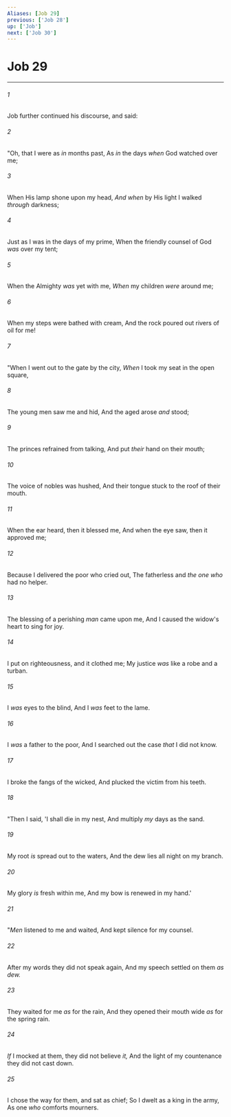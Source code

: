 ```yaml
---
Aliases: [Job 29]
previous: ['Job 28']
up: ['Job']
next: ['Job 30']
---
```

# Job 29

***


###### 1 
Job further continued his discourse, and said: 

###### 2 
"Oh, that I were as _in_ months past, As _in_ the days _when_ God watched over me; 

###### 3 
When His lamp shone upon my head, _And when_ by His light I walked _through_ darkness; 

###### 4 
Just as I was in the days of my prime, When the friendly counsel of God _was_ over my tent; 

###### 5 
When the Almighty _was_ yet with me, _When_ my children _were_ around me; 

###### 6 
When my steps were bathed with cream, And the rock poured out rivers of oil for me! 

###### 7 
"When I went out to the gate by the city, _When_ I took my seat in the open square, 

###### 8 
The young men saw me and hid, And the aged arose _and_ stood; 

###### 9 
The princes refrained from talking, And put _their_ hand on their mouth; 

###### 10 
The voice of nobles was hushed, And their tongue stuck to the roof of their mouth. 

###### 11 
When the ear heard, then it blessed me, And when the eye saw, then it approved me; 

###### 12 
Because I delivered the poor who cried out, The fatherless and _the one who_ had no helper. 

###### 13 
The blessing of a perishing _man_ came upon me, And I caused the widow's heart to sing for joy. 

###### 14 
I put on righteousness, and it clothed me; My justice _was_ like a robe and a turban. 

###### 15 
I _was_ eyes to the blind, And I _was_ feet to the lame. 

###### 16 
I _was_ a father to the poor, And I searched out the case _that_ I did not know. 

###### 17 
I broke the fangs of the wicked, And plucked the victim from his teeth. 

###### 18 
"Then I said, 'I shall die in my nest, And multiply _my_ days as the sand. 

###### 19 
My root _is_ spread out to the waters, And the dew lies all night on my branch. 

###### 20 
My glory _is_ fresh within me, And my bow is renewed in my hand.' 

###### 21 
"_Men_ listened to me and waited, And kept silence for my counsel. 

###### 22 
After my words they did not speak again, And my speech settled on them _as dew._ 

###### 23 
They waited for me _as_ for the rain, And they opened their mouth wide _as_ for the spring rain. 

###### 24 
_If_ I mocked at them, they did not believe _it,_ And the light of my countenance they did not cast down. 

###### 25 
I chose the way for them, and sat as chief; So I dwelt as a king in the army, As one _who_ comforts mourners.
